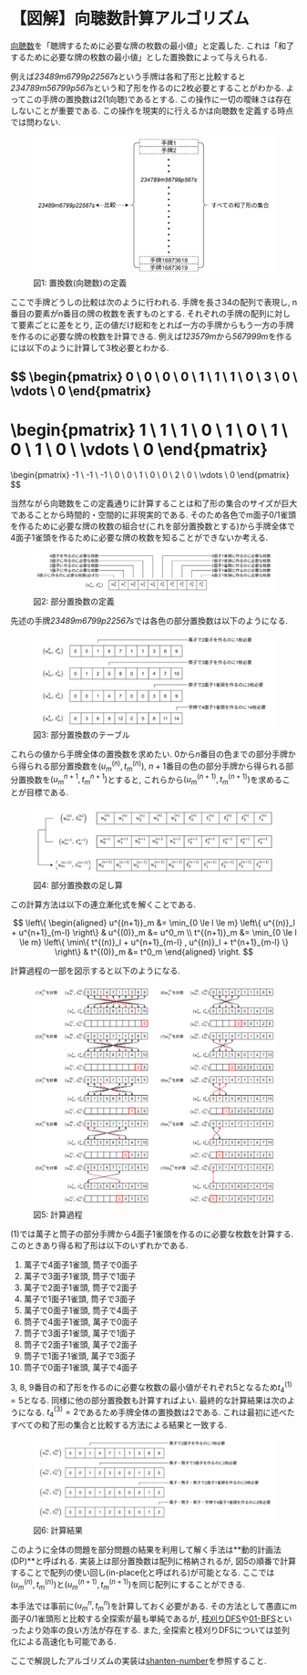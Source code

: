 # 【図解】向聴数計算アルゴリズム

[向聴数](srf.md#向聴数)を「聴牌するために必要な牌の枚数の最小値」と定義した. これは「和了するために必要な牌の枚数の最小値」とした置換数によって与えられる.

例えば*23489m6799p22567s*という手牌は各和了形と比較すると*234789m56799p567s*という和了形を作るのに2枚必要とすることがわかる. よってこの手牌の置換数は2(1向聴)であるとする. この操作に一切の曖昧さは存在しないことが重要である. この操作を現実的に行えるかは向聴数を定義する時点では問わない.

<figure text-align="center">
  <img src="../img/shanten-definition.svg"/>
  <figcaption>図1: 置換数(向聴数)の定義</figcaption>
</figure>

ここで手牌どうしの比較は次のように行われる. 手牌を長さ34の配列で表現し, n番目の要素がn番目の牌の枚数を表すものとする. それぞれの手牌の配列に対して要素ごとに差をとり, 正の値だけ総和をとれば一方の手牌からもう一方の手牌を作るのに必要な牌の枚数を計算できる. 例えば*123579m*から*567999m*を作るには以下のように計算して3枚必要とわかる.

$$
\begin{pmatrix}
0 \\
0 \\
0 \\
0 \\
1 \\
1 \\
1 \\
0 \\
3 \\
0 \\
\vdots \\
0
\end{pmatrix}
-
\begin{pmatrix}
1 \\
1 \\
1 \\
0 \\
1 \\
0 \\
1 \\
0 \\
1 \\
0 \\
\vdots \\
0
\end{pmatrix}
=
\begin{pmatrix}
-1 \\
-1 \\
-1 \\
0 \\
0 \\
1 \\
0 \\
0 \\
2 \\
0 \\
\vdots \\
0
\end{pmatrix}
$$

当然ながら向聴数をこの定義通りに計算することは和了形の集合のサイズが巨大であることから時間的・空間的に非現実的である. そのため各色でm面子0/1雀頭を作るために必要な牌の枚数の組合せ(これを部分置換数とする)から手牌全体で4面子1雀頭を作るために必要な牌の枚数を知ることができないか考える.

<figure text-align="center">
  <img src="../img/shanten-distance.svg"/>
  <figcaption>図2: 部分置換数の定義</figcaption>
</figure>

先述の手牌*23489m6799p22567s*では各色の部分置換数は以下のようになる.

<figure text-align="center">
  <img src="../img/shanten-distance-table.svg"/>
  <figcaption>図3: 部分置換数のテーブル</figcaption>
</figure>

これらの値から手牌全体の置換数を求めたい. $0$から$n$番目の色までの部分手牌から得られる部分置換数を$(u^{(n)}_m, t^{(n)}_m)$, $n+1$番目の色の部分手牌から得られる部分置換数を$(u^{n+1}_m, t^{n+1}_m)$とすると, これらから$(u^{(n+1)}_m, t^{(n+1)}_m)$を求めることが目標である.

<figure text-align="center">
  <img src="../img/shanten-addition.svg"/>
  <figcaption>図4: 部分置換数の足し算</figcaption>
</figure>

この計算方法は以下の連立漸化式を解くことである.

$$
\left\{
\begin{aligned}
u^{(n+1)}_m &= \min_{0 \le l \le m} \left\{ u^{(n)}_l + u^{n+1}_{m-l} \right\} & u^{(0)}_m &= u^0_m \\
t^{(n+1)}_m &= \min_{0 \le l \le m} \left\{ \min\{ t^{(n)}_l + u^{n+1}_{m-l} , u^{(n)}_l + t^{n+1}_{m-l} \} \right\} & t^{(0)}_m &= t^0_m
\end{aligned}
\right.
$$

計算過程の一部を図示すると以下のようになる.

<figure text-align="center">
  <img src="../img/shanten-dp.svg"/>
  <figcaption>図5: 計算過程</figcaption>
</figure>

(1)では萬子と筒子の部分手牌から4面子1雀頭を作るのに必要な枚数を計算する. このときあり得る和了形は以下のいずれかである.

1. 萬子で4面子1雀頭, 筒子で0面子
2. 萬子で3面子1雀頭, 筒子で1面子
3. 萬子で2面子1雀頭, 筒子で2面子
4. 萬子で1面子1雀頭, 筒子で3面子
5. 萬子で0面子1雀頭, 筒子で4面子
6. 筒子で4面子1雀頭, 萬子で0面子
7. 筒子で3面子1雀頭, 萬子で1面子
8. 筒子で2面子1雀頭, 萬子で2面子
9. 筒子で1面子1雀頭, 萬子で3面子
10. 筒子で0面子1雀頭, 萬子で4面子

3, 8, 9番目の和了形を作るのに必要な枚数の最小値がそれぞれ5となるため$t^{(1)}_4=5$となる. 同様に他の部分置換数も計算すればよい. 最終的な計算結果は次のようになる. $t^{(3)}_4=2$であるため手牌全体の置換数は2である. これは最初に述べたすべての和了形の集合と比較する方法による結果と一致する.

<figure text-align="center">
  <img src="../img/shanten-result.svg"/>
  <figcaption>図6: 計算結果</figcaption>
</figure>

このように全体の問題を部分問題の結果を利用して解く手法は**動的計画法(DP)**と呼ばれる. 実装上は部分置換数は配列に格納されるが, 図5の順番で計算することで配列の使い回し(in-place化と呼ばれる)が可能となる. ここでは$(u^{(n)}_m, t^{(n)}_m)$と$(u^{(n+1)}_m, t^{(n+1)}_m)$を同じ配列にすることができる.

本手法では事前に$(u^n_m, t^n_m)$を計算しておく必要がある. その方法として愚直にm面子0/1雀頭形と比較する全探索が最も単純であるが, [枝刈りDFS](dfs.md)や[01-BFS](01-bfs.md)といったより効率の良い方法が存在する. また, 全探索と枝刈りDFSについては並列化による高速化も可能である.

ここで解説したアルゴリズムの実装は[shanten-number](https://github.com/tomohxx/shanten-number)を参照すること.
